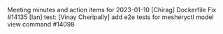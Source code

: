 Meeting minutes and action items for 2023-01-10
[Chirag]  Dockerfile Fix #14135
                    [Ian]  test: 
[Vinay Cheripally] add e2e tests for mesheryctl model view command #14098
